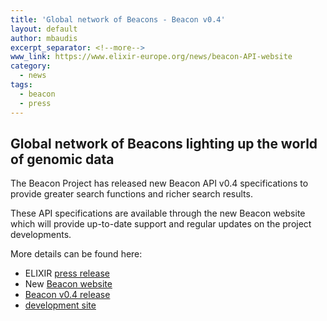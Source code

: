 ```yaml
---
title: 'Global network of Beacons - Beacon v0.4'
layout: default
author: mbaudis
excerpt_separator: <!--more-->
www_link: https://www.elixir-europe.org/news/beacon-API-website
category:
  - news
tags:
  - beacon
  - press
---
```


## Global network of Beacons lighting up the world of genomic data

The Beacon Project has released new Beacon API v0.4 specifications to provide greater search functions and richer search results. 

<!--more-->

These API specifications are available through the new Beacon website which will provide up-to-date support and regular updates on the project developments.

More details can be found here:

* ELIXIR [press release](https://www.elixir-europe.org/news/beacon-API-website)
* New [Beacon website](https://beacon-project.io)
* [Beacon v0.4 release](https://github.com/ga4gh/beacon-team/releases/tag/v0.4.0)
* [development site](https://github.com/ga4gh-beacon/specification)
